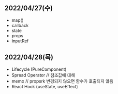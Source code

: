 ## 2022/04/27(수)

- map()
- callback
- state
- props
- inputRef

## 2022/04/28(목)

- Lifecycle (PureComponent)
- Spread Operator // 참조값에 대해
- memo // propsrk 변경되지 않으면 함수가 호출되지 않음
- React Hook (useState, useEffect)
